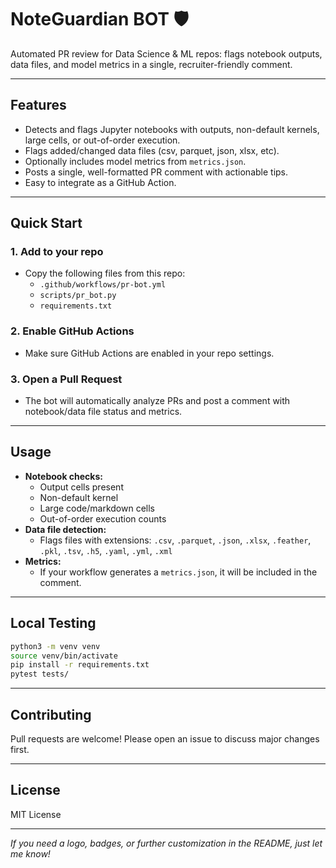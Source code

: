 # NoteGuardian BOT 🛡️

Automated PR review for Data Science & ML repos: flags notebook outputs, data files, and model metrics in a single, recruiter-friendly comment.

---

## Features
- Detects and flags Jupyter notebooks with outputs, non-default kernels, large cells, or out-of-order execution.
- Flags added/changed data files (csv, parquet, json, xlsx, etc).
- Optionally includes model metrics from `metrics.json`.
- Posts a single, well-formatted PR comment with actionable tips.
- Easy to integrate as a GitHub Action.

---

## Quick Start

### 1. Add to your repo
- Copy the following files from this repo:
  - `.github/workflows/pr-bot.yml`
  - `scripts/pr_bot.py`
  - `requirements.txt`

### 2. Enable GitHub Actions
- Make sure GitHub Actions are enabled in your repo settings.

### 3. Open a Pull Request
- The bot will automatically analyze PRs and post a comment with notebook/data file status and metrics.

---

## Usage

- **Notebook checks:**
  - Output cells present
  - Non-default kernel
  - Large code/markdown cells
  - Out-of-order execution counts
- **Data file detection:**
  - Flags files with extensions: `.csv`, `.parquet`, `.json`, `.xlsx`, `.feather`, `.pkl`, `.tsv`, `.h5`, `.yaml`, `.yml`, `.xml`
- **Metrics:**
  - If your workflow generates a `metrics.json`, it will be included in the comment.

---

## Local Testing

```sh
python3 -m venv venv
source venv/bin/activate
pip install -r requirements.txt
pytest tests/
```

---

## Contributing

Pull requests are welcome! Please open an issue to discuss major changes first.

---

## License

MIT License

---

*If you need a logo, badges, or further customization in the README, just let me know!*
